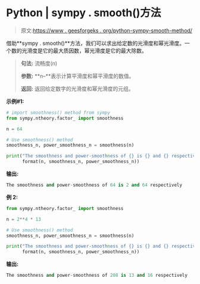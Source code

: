 # Python | sympy . smooth()方法

> 原文:[https://www . geesforgeks . org/python-sympy-smooth-method/](https://www.geeksforgeeks.org/python-sympy-smoothness-method/)

借助**sympy . smooth()**方法，我们可以求出给定数的光滑度和幂光滑度。一个数的光滑度是它的最大质因数，幂光滑度是它的最大除数。

> **句法:**
> 流畅度(n)
> 
> **参数:**
> **n–**表示计算平滑度和幂平滑度的数值。
> 
> **返回:**
> 返回给定数字的光滑度和幂光滑度的元组。

**示例#1:**

```py
# import smoothness() method from sympy
from sympy.ntheory.factor_ import smoothness

n = 64

# Use smoothness() method 
smoothness_n, power_smoothness_n = smoothness(n) 

print("The smoothness and power-smoothness of {} is {} and {} respectively".
      format(n, smoothness_n, power_smoothness_n))
```

**输出:**

```py
The smoothness and power-smoothness of 64 is 2 and 64 respectively

```

**例 2:**

```py
from sympy.ntheory.factor_ import smoothness

n = 2**4 * 13

# Use smoothness() method 
smoothness_n, power_smoothness_n = smoothness(n) 

print("The smoothness and power-smoothness of {} is {} and {} respectively".
      format(n, smoothness_n, power_smoothness_n))
```

**输出:**

```py
The smoothness and power-smoothness of 208 is 13 and 16 respectively

```